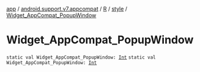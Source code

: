 [app](../../../index.md) / [android.support.v7.appcompat](../../index.md) / [R](../index.md) / [style](index.md) / [Widget_AppCompat_PopupWindow](.)

# Widget_AppCompat_PopupWindow

`static val Widget_AppCompat_PopupWindow: `[`Int`](https://kotlinlang.org/api/latest/jvm/stdlib/kotlin/-int/index.html)
`static val Widget_AppCompat_PopupWindow: `[`Int`](https://kotlinlang.org/api/latest/jvm/stdlib/kotlin/-int/index.html)